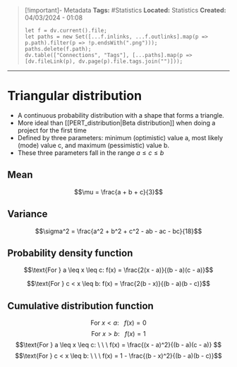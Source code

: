 > [!important]- Metadata
> **Tags:** #Statistics 
> **Located:** Statistics
> **Created:** 04/03/2024 - 01:08
> ```dataviewjs
> let f = dv.current().file;
> let paths = new Set([...f.inlinks, ...f.outlinks].map(p => p.path).filter(p => !p.endsWith(".png")));
> paths.delete(f.path);
> dv.table(["Connections", "Tags"], [...paths].map(p => [dv.fileLink(p), dv.page(p).file.tags.join("")]));
> ```

___
# Triangular distribution
- A continuous probability distribution with a shape that forms a triangle. 
- More ideal than [[PERT_distribution|Beta distribution]] when doing a project for the first time
- Defined by three parameters: minimum (optimistic) value a, most likely (mode) value c, and  maximum (pessimistic) value b.
- These three parameters fall in the range $a\leq{c}\leq{b}$

## Mean 
$$\mu = \frac{a + b + c}{3}$$

## Variance 
$$\sigma^2 = \frac{a^2 + b^2 + c^2 - ab - ac - bc}{18}$$

## Probability density function 
$$\text{For } a \leq x \leq c: f(x) = \frac{2(x - a)}{(b - a)(c - a)}$$


$$\text{For } c < x \leq b: f(x) = \frac{2(b - x)}{(b - a)(b - c)}$$


## Cumulative distribution function 
$$\text{For } x < a: \ \ \ f(x) = 0 $$
$$\text{For } x > b: \ \ \ f(x) = 1 $$
$$\text{For } a \leq x \leq c: \ \ \ f(x) = \frac{(x - a)^2}{(b - a)(c - a)} $$$$\text{For } c < x \leq b: \ \ \  f(x) = 1 - \frac{(b - x)^2}{(b - a)(b - c)}$$